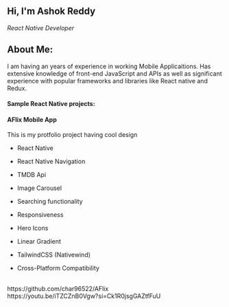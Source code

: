 <h2>Hi, I'm Ashok Reddy </h2>

<p><em>React Native Developer</em></p>

<h2>About Me:</h2>
<p>
I am having an years of experience in working Mobile Applicaitions.  Has extensive knowledge of front-end JavaScript and APIs as well as significant experience with popular frameworks and libraries like React native and Redux. 
</p>

<h4> Sample React Native projects: </h4>


#### AFlix Mobile App

This is my protfolio project having cool design 
- React Native

- React Native Navigation

- TMDB Api

- Image Carousel

- Searching functionality

- Responsiveness

- Hero Icons

- Linear Gradient

- TailwindCSS (Nativewind)

- Cross-Platform Compatibility
  
<br />
https://github.com/char96522/AFlix
<br />
https://youtu.be/iTZCZnB0Vgw?si=Ck1R0jsgGAZtfFuU


